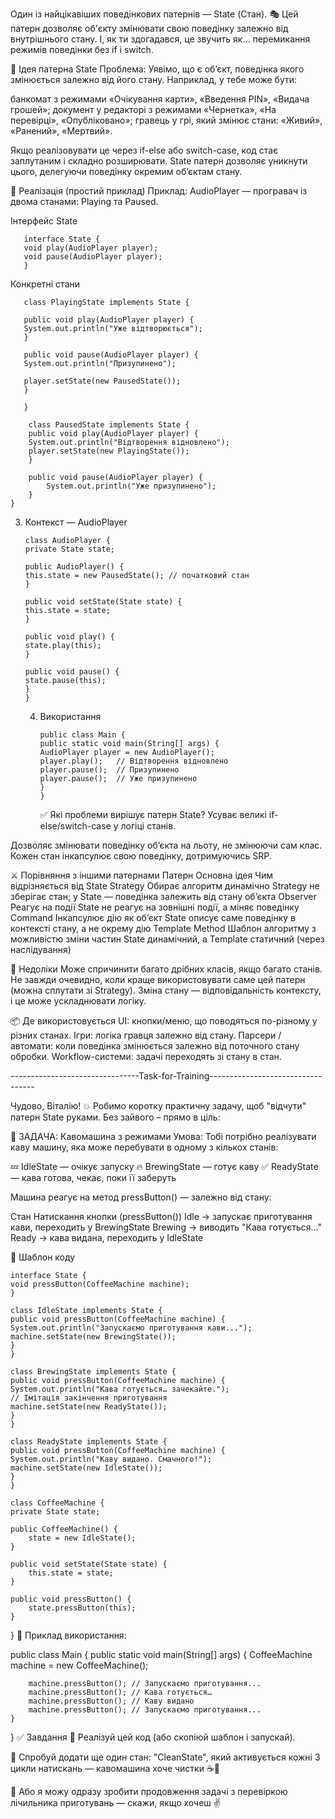 Один із найцікавіших поведінкових патернів — State (Стан). 
🎭 Цей патерн дозволяє об'єкту змінювати свою поведінку 
залежно від внутрішнього стану. І, як ти здогадався, 
це звучить як… перемикання режимів поведінки без if і switch.

🎯 Ідея патерна State
Проблема: Уявімо, що є об’єкт, поведінка якого змінюється 
залежно від його стану. Наприклад, у тебе може бути:

банкомат з режимами «Очікування карти», «Введення PIN», «Видача грошей»;
документ у редакторі з режимами «Чернетка», «На перевірці», «Опубліковано»;
гравець у грі, який змінює стани: «Живий», «Ранений», «Мертвий».

Якщо реалізовувати це через if-else або switch-case, 
код стає заплутаним і складно розширювати. State патерн 
дозволяє уникнути цього, делегуючи поведінку окремим об’єктам стану.

🔧 Реалізація (простий приклад)
Приклад: AudioPlayer — програвач із двома станами: Playing та Paused.

Інтерфейс State

       interface State {
       void play(AudioPlayer player);
       void pause(AudioPlayer player);
       }

Конкретні стани

       class PlayingState implements State {

       public void play(AudioPlayer player) {
       System.out.println("Уже відтворюється");
       }
    
       public void pause(AudioPlayer player) {
       System.out.println("Призупинено");

       player.setState(new PausedState());
       }

       }

        class PausedState implements State {
        public void play(AudioPlayer player) {
        System.out.println("Відтворення відновлено");
        player.setState(new PlayingState());
        }
    
        public void pause(AudioPlayer player) {
            System.out.println("Уже призупинено");
        }
    }
3. Контекст — AudioPlayer

       class AudioPlayer {
       private State state;
    
       public AudioPlayer() {
       this.state = new PausedState(); // початковий стан
       }
    
       public void setState(State state) {
       this.state = state;
       }
    
       public void play() {
       state.play(this);
       }
    
       public void pause() {
       state.pause(this);
       }
       }
   4. Використання

          public class Main {
          public static void main(String[] args) {
          AudioPlayer player = new AudioPlayer();
          player.play();   // Відтворення відновлено
          player.pause();  // Призупинено
          player.pause();  // Уже призупинено
          }
          }

      ✅ Які проблеми вирішує патерн State?
      Усуває великі if-else/switch-case у логіці станів.

Дозволяє змінювати поведінку об’єкта на льоту, не змінюючи сам клас.
Кожен стан інкапсулює свою поведінку, дотримуючись SRP.

⚔ Порівняння з іншими патернами
Патерн	                Основна ідея	                                    Чим відрізняється від State
Strategy	            Обирає алгоритм динамічно	                        Strategy не зберігає стан; у State — поведінка залежить від стану об’єкта
Observer	            Реагує на події	                                    State не реагує на зовнішні події, а міняє поведінку
Command	                Інкапсулює дію як об’єкт	                        State описує саме поведінку в контексті стану, а не окрему дію
Template Method	        Шаблон алгоритму з можливістю зміни частин	        State динамічний, а Template статичний (через наслідування)

😬 Недоліки
Може спричинити багато дрібних класів, якщо багато станів.
Не завжди очевидно, коли краще використовувати саме цей патерн (можна сплутати зі Strategy).
Зміна стану — відповідальність контексту, і це може ускладнювати логіку.

📦 Де використовується
UI: кнопки/меню, що поводяться по-різному у різних станах.
Ігри: логіка гравця залежно від стану.
Парсери / автомати: коли поведінка змінюється залежно від поточного стану обробки.
Workflow-системи: задачі переходять зі стану в стан.

--------------------------------Task-for-Training----------------------------------

Чудово, Віталію! 💥 Робимо коротку практичну задачу, щоб "відчути" патерн State руками. Без зайвого – прямо в ціль:

🎯 ЗАДАЧА: Кавомашина з режимами
Умова:
Тобі потрібно реалізувати каву машину, яка може перебувати в одному з кількох станів:

💤 IdleState — очікує запуску
🔥 BrewingState — готує каву
✅ ReadyState — кава готова, чекає, поки її заберуть

Машина реагує на метод pressButton() — залежно від стану:

Стан	Натискання кнопки (pressButton())
Idle	→ запускає приготування кави, переходить у BrewingState
Brewing	→ виводить "Кава готується…"
Ready	→ кава видана, переходить у IdleState

🧩 Шаблон коду
    
    interface State {
    void pressButton(CoffeeMachine machine);
    }
    
    class IdleState implements State {
    public void pressButton(CoffeeMachine machine) {
    System.out.println("Запускаємо приготування кави...");
    machine.setState(new BrewingState());
    }
    }
    
    class BrewingState implements State {
    public void pressButton(CoffeeMachine machine) {
    System.out.println("Кава готується… зачекайте.");
    // Імітація закінчення приготування
    machine.setState(new ReadyState());
    }
    }
    
    class ReadyState implements State {
    public void pressButton(CoffeeMachine machine) {
    System.out.println("Каву видано. Смачного!");
    machine.setState(new IdleState());
    }
    }
    
    class CoffeeMachine {
    private State state;

    public CoffeeMachine() {
        state = new IdleState();
    }

    public void setState(State state) {
        this.state = state;
    }

    public void pressButton() {
        state.pressButton(this);
    }
}
🧪 Приклад використання:

public class Main {
public static void main(String[] args) {
CoffeeMachine machine = new CoffeeMachine();

        machine.pressButton(); // Запускаємо приготування...
        machine.pressButton(); // Кава готується…
        machine.pressButton(); // Каву видано
        machine.pressButton(); // Запускаємо приготування...
    }
}
✅ Завдання
🔧 Реалізуй цей код (або скопіюй шаблон і запускай).

📌 Спробуй додати ще один стан: "CleanState", який активується кожні 3 цикли натискань — кавомашина хоче чистки ☕🧽

👀 Або я можу одразу зробити продовження задачі з перевіркою лічильника приготувань — скажи, якщо хочеш ✌️









